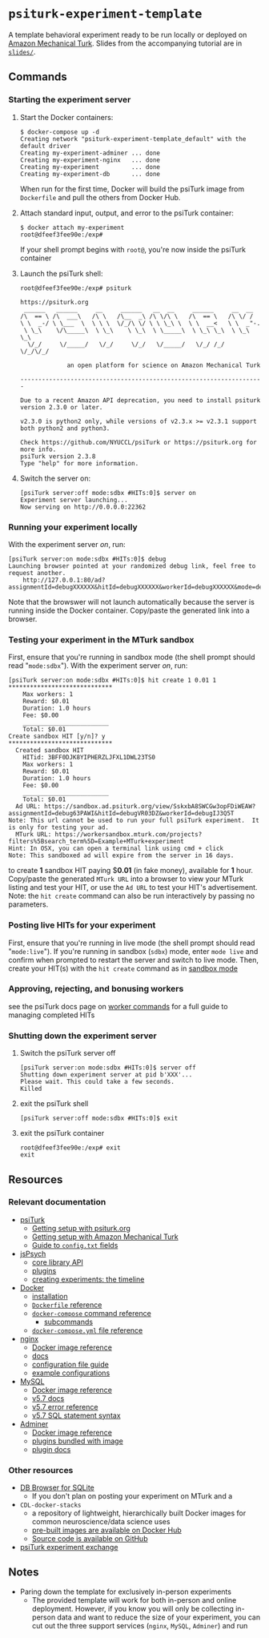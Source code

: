# `psiturk-experiment-template`

A template behavioral experiment ready to be run locally or deployed on [Amazon Mechanical Turk](https://www.mturk.com/).  Slides from the accompanying tutorial are in [`slides/`](https://github.com/paxtonfitzpatrick/psiturk-experiment-template/tree/master/slides).

## Commands
### Starting the experiment server
1. Start the Docker containers:
    ```shell
    $ docker-compose up -d
    Creating network "psiturk-experiment-template_default" with the default driver
    Creating my-experiment-adminer ... done
    Creating my-experiment-nginx   ... done
    Creating my-experiment         ... done
    Creating my-experiment-db      ... done
    ```
    When run for the first time, Docker will build the psiTurk image from `Dockerfile` and pull the others from Docker Hub.

2. Attach standard input, output, and error to the psiTurk container:
    ```shell
    $ docker attach my-experiment
    root@dfeef3fee90e:/exp#
    ```
    If your shell prompt begins with `root@`, you're now inside the psiTurk container

3. Launch the psiTurk shell:
    ```
    root@dfeef3fee90e:/exp# psiturk

    https://psiturk.org
     ______   ______     __     ______   __  __     ______     __  __
    /\  == \ /\  ___\   /\ \   /\__  _\ /\ \/\ \   /\  == \   /\ \/ /
    \ \  _-/ \ \___  \  \ \ \  \/_/\ \/ \ \ \_\ \  \ \  __<   \ \  _"-.
     \ \_\    \/\_____\  \ \_\    \ \_\  \ \_____\  \ \_\ \_\  \ \_\ \_\
      \/_/     \/_____/   \/_/     \/_/   \/_____/   \/_/ /_/   \/_/\/_/

                 an open platform for science on Amazon Mechanical Turk

    --------------------------------------------------------------------

    Due to a recent Amazon API deprecation, you need to install psiturk version 2.3.0 or later.

    v2.3.0 is python2 only, while versions of v2.3.x >= v2.3.1 support both python2 and python3.

    Check https://github.com/NYUCCL/psiTurk or https://psiturk.org for more info.
    psiTurk version 2.3.8
    Type "help" for more information.
    ```

4. Switch the server on:
    ```
    [psiTurk server:off mode:sdbx #HITs:0]$ server on
    Experiment server launching...
    Now serving on http://0.0.0.0:22362
    ```

### Running your experiment locally
With the experiment server *on*, run:
```
[psiTurk server:on mode:sdbx #HITs:0]$ debug
Launching browser pointed at your randomized debug link, feel free to request another.
	http://127.0.0.1:80/ad?assignmentId=debugXXXXXX&hitId=debugXXXXXX&workerId=debugXXXXXX&mode=debug
```
Note that the browswer will not launch automatically because the server is running inside the Docker container. Copy/paste the generated link into a browser.

### Testing your experiment in the MTurk sandbox
First, ensure that you're running in sandbox mode (the shell prompt should read "`mode:sdbx`").  With the experiment server *on*, run:
```
[psiTurk server:on mode:sdbx #HITs:0]$ hit create 1 0.01 1
*****************************
    Max workers: 1
    Reward: $0.01
    Duration: 1.0 hours
    Fee: $0.00
    ________________________
    Total: $0.01
Create sandbox HIT [y/n]? y
*****************************
  Created sandbox HIT
    HITid: 3BFF0DJK8YIPHERZLJFXL1DWL23TS0
    Max workers: 1
    Reward: $0.01
    Duration: 1.0 hours
    Fee: $0.00
    ________________________
    Total: $0.01
  Ad URL: https://sandbox.ad.psiturk.org/view/SskxbA8SWCGw3opFDiWEAW?assignmentId=debug63PAWI&hitId=debugVR03DZ&workerId=debugIJ3Q5T
Note: This url cannot be used to run your full psiTurk experiment.  It is only for testing your ad.
  MTurk URL: https://workersandbox.mturk.com/projects?filters%5Bsearch_term%5D=Example+MTurk+experiment
Hint: In OSX, you can open a terminal link using cmd + click
Note: This sandboxed ad will expire from the server in 16 days.
```
to create **1** sandbox HIT paying $**0.01** (in fake money), available for **1** hour. Copy/paste the generated `MTurk URL` into a browser to view your MTurk listing and test your HIT, or use the `Ad URL` to test your HIT's advertisement. Note: the `hit create` command can also be run interactively by passing no parameters.

### Posting live HITs for your experiment
First, ensure that you're running in live mode (the shell prompt should read "`mode:live`").  If you're running in sandbox (`sdbx`) mode, enter `mode live` and confirm when prompted to restart the server and switch to live mode.  Then, create your HIT(s) with the `hit create` command as in [sandbox mode](#testing-your-experiment-in-the-mturk-sandbox)

### Approving, rejecting, and bonusing workers
see the psiTurk docs page on [worker commands](https://psiturk.readthedocs.io/en/latest/command_line/worker.html?highlight=approv#worker-command-subcommands) for a full guide to managing completed HITs

### Shutting down the experiment server
1. Switch the psiTurk server off
    ```
    [psiTurk server:on mode:sdbx #HITs:0]$ server off
    Shutting down experiment server at pid b'XXX'...
    Please wait. This could take a few seconds.
    Killed
    ```
2. exit the psiTurk shell
    ```
    [psiTurk server:off mode:sdbx #HITs:0]$ exit
    ```
3. exit the psiTurk container
    ```shell
    root@dfeef3fee90e:/exp# exit
    exit
    ```


## Resources
### Relevant documentation
- [psiTurk](https://psiturk.readthedocs.io/en/latest/)
    - [Getting setup with psiturk.org](https://psiturk.readthedocs.io/en/latest/psiturk_org_setup.html)
    - [Getting setup with Amazon Mechanical Turk](https://psiturk.readthedocs.io/en/latest/amt_setup.html)
    - [Guide to `config.txt` fields](https://psiturk.readthedocs.io/en/latest/configuration.html#local-configuration-file)
- [jsPsych](https://www.jspsych.org/)
    - [core library API](https://www.jspsych.org/core_library/jspsych-core/)
    - [plugins](https://www.jspsych.org/plugins/overview/)
    - [creating experiments: the timeline](https://www.jspsych.org/overview/timeline/)
- [Docker](https://docs.docker.com/)
    - [installation](https://docs.docker.com/get-docker/)
    - [`Dockerfile` reference](https://docs.docker.com/engine/reference/builder/)
    - [`docker-compose` command reference](https://docs.docker.com/compose/reference/overview/)
        - [subcommands](https://docs.docker.com/compose/reference/)
    - [`docker-compose.yml` file reference](https://docs.docker.com/compose/compose-file/)
- [nginx](https://www.nginx.com/)
    - [Docker image reference](https://hub.docker.com/_/nginx)
    - [docs](https://nginx.org/en/docs/)
    - [configuration file guide](http://nginx.org/en/docs/beginners_guide.html#conf_structure)
    - [example configurations](https://www.nginx.com/resources/wiki/start/index.html#pre-canned-configurations)
- [MySQL](https://www.mysql.com/)
    - [Docker image reference](https://hub.docker.com/_/mysql)
    - [v5.7 docs](https://dev.mysql.com/doc/refman/5.7/en/)
    - [v5.7 error reference](https://dev.mysql.com/doc/mysql-errors/5.7/en/)
    - [v5.7 SQL statement syntax](https://dev.mysql.com/doc/refman/5.7/en/sql-statements.html)
- [Adminer](https://www.adminer.org/)
    - [Docker image reference](https://hub.docker.com/_/adminer)
    - [plugins bundled with image](https://github.com/vrana/adminer/tree/master/plugins)
    - [plugin docs](https://www.adminer.org/plugins/)

### Other resources
- [DB Browser for SQLite](https://sqlitebrowser.org/)
    - If you don't plan on posting your experiment on MTurk and a
- `CDL-docker-stacks`
    - a repository of lightweight, hierarchically built Docker images for common neuroscience/data science uses
    - [pre-built images are available on Docker Hub](https://hub.docker.com/u/contextlab)
    - [Source code is available on GitHub](https://github.com/ContextLab/CDL-docker-stacks)
- [psiTurk experiment exchange](https://psiturk.org/ee/)


## Notes
- Paring down the template for exclusively in-person experiments
    - The provided template will work for both in-person and online deployment. However, if you know you will only be collecting in-person data and want to reduce the size of your experiment, you can cut out the three support services (`nginx`, `MySQL`, `Adminer`) and run
